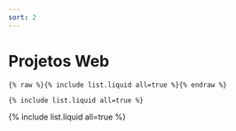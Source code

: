 ```yaml
---
sort: 2
---
```


# Projetos Web

```
{% raw %}{% include list.liquid all=true %}{% endraw %}

{% include list.liquid all=true %}
```

{% include list.liquid all=true %}
